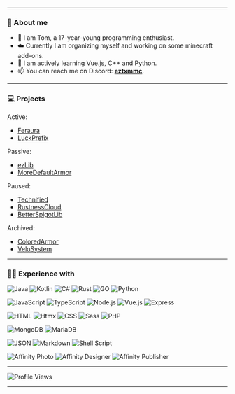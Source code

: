 
---

### 🧑 About me

- 👋 I am Tom, a 17-year-young programming enthusiast.
- ☁️ Currently I am organizing myself and working on some minecraft add-ons.
- 🌱 I am actively learning Vue.js, C++ and Python.
- 📫 You can reach me on Discord: [**eztxmmc**](https://discord.com/users/645244181756903426).

---

### 💻 Projects

Active:

- [Feraura](https://feraura.de)
- [LuckPrefix](https://github.com/ezTxmMC/LuckPrefix)

Passive:

- [ezLib](https://github.com/ezTxmMC/ezLib)
- [MoreDefaultArmor](https://github.com/ezTxmMC/MoreDefaultArmor)

Paused:
- [Technified](https://github.com/ezTxmMC/Technified)
- [RustnessCloud](https://github.com/ezTxmMC/RustnessCloud)
- [BetterSpigotLib](https://github.com/ezTxmMC/BetterSpigotLib)

Archived:

- [ColoredArmor](https://github.com/ezTxmMC/ColoredArmor)
- [VeloSystem](https://github.com/ezTxmMC/VeloSystem)

---

### 🧑‍💻 Experience with

![Java](https://img.shields.io/badge/java-%23ED8B00.svg?style=for-the-badge&logo=openjdk&logoColor=white)
![Kotlin](https://img.shields.io/badge/Kotlin-B125EA?style=for-the-badge&logo=kotlin&logoColor=white)
![C#](https://img.shields.io/badge/C%23-239120?style=for-the-badge&logo=c-sharp&logoColor=white)
![Rust](https://img.shields.io/badge/rust-%23A72145.svg?style=for-the-badge&logo=rust&logoColor=white)
![GO](https://img.shields.io/badge/go-%2354beff.svg?style=for-the-badge&logo=go&logoColor=white)
![Python](https://img.shields.io/badge/python-%232154fc.svg?style=for-the-badge&logo=python&logoColor=white)

![JavaScript](https://img.shields.io/badge/JavaScript-ffe222?style=for-the-badge&logo=javascript&logoColor=black)
![TypeScript](https://img.shields.io/badge/TypeScript-007ACC?style=for-the-badge&logo=typescript&logoColor=white)
![Node.js](https://img.shields.io/badge/Node.js-43853D?style=for-the-badge&logo=node.js&logoColor=white)
![Vue.js](https://img.shields.io/badge/Vue.js-%2342D392?style=for-the-badge&logo=vue.js&logoColor=white)
![Express](https://img.shields.io/badge/Express.js-404D59?style=for-the-badge&logo=express.js&logoColor=white)

![HTML](https://img.shields.io/badge/html-%23E34F26.svg?style=for-the-badge&logo=html5&logoColor=white)
![Htmx](https://img.shields.io/badge/%3C/%3E%20htmx-3D72D7?style=for-the-badge&logo=mysl&logoColor=white)
![CSS](https://img.shields.io/badge/css-%231572B6.svg?style=for-the-badge&logo=css3&logoColor=white)
![Sass](https://img.shields.io/badge/Sass-CC6699?style=for-the-badge&logo=sass&logoColor=white)
![PHP](https://img.shields.io/badge/php-%23777BB4.svg?style=for-the-badge&logo=php&logoColor=white)

![MongoDB](https://img.shields.io/badge/MongoDB-4EA94B?style=for-the-badge&logo=mongodb&logoColor=white)
![MariaDB](https://img.shields.io/badge/MariaDB-003545?style=for-the-badge&logo=mariadb&logoColor=white)

![JSON](https://img.shields.io/badge/json-5E5C5C?style=for-the-badge&logo=json&logoColor=white)
![Markdown](https://img.shields.io/badge/Markdown-fea222?style=for-the-badge&logo=markdown&logoColor=white)
![Shell Script](https://img.shields.io/badge/Shell_Script-353535?style=for-the-badge&logo=gnu-bash&logoColor=white)

![Affinity Photo](https://img.shields.io/badge/affinity%20photo-e71bfa.svg?style=for-the-badge&logo=affinity-photo&logoColor=white)
![Affinity Designer](https://img.shields.io/badge/affinity%20desginer-1b96fa.svg?style=for-the-badge&logo=affinity-designer&logoColor=white)
![Affinity Publisher](https://img.shields.io/badge/affinity%20publisher-fd7012.svg?style=for-the-badge&logo=affinity-publisher&logoColor=white)

---

![Profile Views](https://komarev.com/ghpvc/?username=ezTxmMC&style=for-the-badge)

---

